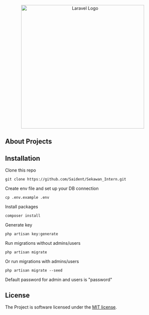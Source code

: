 <p align="center"><a href="https://laravel.com" target="_blank"><img src="https://raw.githubusercontent.com/laravel/art/master/logo-lockup/5%20SVG/2%20CMYK/1%20Full%20Color/laravel-logolockup-cmyk-red.svg" width="400" alt="Laravel Logo"></a></p>

## About Projects

## Installation

Clone this repo

    git clone https://github.com/Saident/Sekawan_Intern.git

Create env file and set up your DB connection

    cp .env.example .env

Install packages

    composer install

Generate key

    php artisan key:generate

Run migrations without admins/users

    php artisan migrate

Or run migrations with admins/users

    php artisan migrate --seed

Default password for admin and users is "password"

## License

The Project is software licensed under the [MIT license](https://opensource.org/licenses/MIT).
